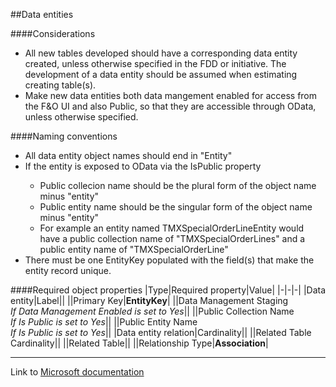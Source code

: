 ##Data entities

####Considerations
<ul>
    <li>All new tables developed should have a corresponding data entity created, unless otherwise specified in the FDD or initiative. The development of a data entity should be assumed when estimating creating table(s).</li>
    <li>Make new data entities both data mangement enabled for access from the F&O UI and also Public, so that they are accessible through OData, unless otherwise specified.</li>
</ul>

####Naming conventions
<ul>
    <li>All data entity object names should end in "Entity"</li>
    <li>If the entity is exposed to OData via the IsPublic property</li>
    <ul>
        <li>Public collecion name should be the plural form of the object name minus "entity"</li>
        <li>Public entity name should be the singular form of the object name minus "entity"</li>
        <li>For example an entity named TMXSpecialOrderLineEntity would have a public collection name of "TMXSpecialOrderLines" and a public entity name of "TMXSpecialOrderLine"</li>
    </ul>
    <li>There must be one EntityKey populated with the field(s) that make the entity record unique.</li>
</ul>

####Required object properties
|Type|Required property|Value|
|-|-|-|
|Data entity|Label||
||Primary Key|<b>EntityKey</b>|
||Data Management Staging <br><i>If Data Management Enabled is set to Yes</i>||
||Public Collection Name <br><i>If Is Public is set to Yes</i>||
||Public Entity Name <br><i>If Is Public is set to Yes</i>||
|Data entity relation|Cardinality||
||Related Table Cardinality||
||Related Table||
||Relationship Type|<b>Association</b>|

<hr>
Link to <a href="https://learn.microsoft.com/en-us/dynamics365/fin-ops-core/dev-itpro/data-entities/data-entities">Microsoft documentation</a>